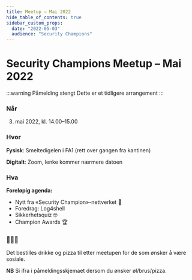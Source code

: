 ```yaml
---
title: Meetup – Mai 2022
hide_table_of_contents: true
sidebar_custom_props:
  date: "2022-05-03"
  audience: "Security Champions"
---
```


# Security Champions Meetup – Mai 2022

:::warning Påmelding stengt
Dette er et tidligere arrangement
:::

### Når

3. mai 2022, kl. 14.00–15.00

### Hvor

**Fysisk**: Smeltedigelen i FA1 (rett over gangen fra kantinen)

**Digitalt**: Zoom, lenke kommer nærmere datoen

### Hva

**Foreløpig agenda:**

- Nytt fra «Security Champion»-nettverket 📯
- Foredrag: Log4shell
- Sikkerhetsquiz 🤓
- Champion Awards 🏆

### 🍕🍺🥤

Det bestilles drikke og pizza til etter meetupen for de som ønsker å være sosiale.

**NB** Si ifra i påmeldingsskjemaet dersom du ønsker øl/brus/pizza.
